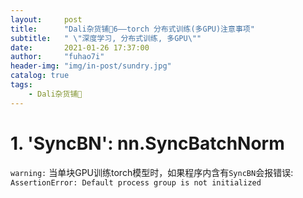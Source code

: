 ```yaml
---
layout:     post
title:      "Dali杂货铺🐰6——torch 分布式训练(多GPU)注意事项"
subtitle:   " \"深度学习, 分布式训练, 多GPU\""
date:       2021-01-26 17:37:00
author:     "fuhao7i"
header-img: "img/in-post/sundry.jpg"
catalog: true
tags:
    - Dali杂货铺🐰
---
```


# 1. 'SyncBN': nn.SyncBatchNorm

`warning:` 当单块GPU训练torch模型时，如果程序内含有`SyncBN`会报错误: `AssertionError: Default process group is not initialized`
